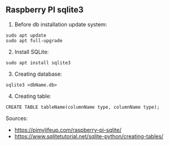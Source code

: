 ## Raspberry PI sqlite3

1. Before db installation update system:

```
sudo apt update
sudo apt full-upgrade
```

2. Install SQLite:

```
sudo apt install sqlite3
```

3. Creating database:

```
sqlite3 <dbName.db>
```

4. Creating table:
```
CREATE TABLE tableName(columnName type, columnName type);
```

Sources:
  - https://pimylifeup.com/raspberry-pi-sqlite/
  - https://www.sqlitetutorial.net/sqlite-python/creating-tables/
  